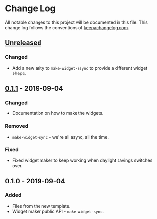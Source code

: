 # Change Log
All notable changes to this project will be documented in this file. This change log follows the conventions of [keepachangelog.com](http://keepachangelog.com/).

## [Unreleased]
### Changed
- Add a new arity to `make-widget-async` to provide a different widget shape.

## [0.1.1] - 2019-09-04
### Changed
- Documentation on how to make the widgets.

### Removed
- `make-widget-sync` - we're all async, all the time.

### Fixed
- Fixed widget maker to keep working when daylight savings switches over.

## 0.1.0 - 2019-09-04
### Added
- Files from the new template.
- Widget maker public API - `make-widget-sync`.

[Unreleased]: https://github.com/your-name/bananas/compare/0.1.1...HEAD
[0.1.1]: https://github.com/your-name/bananas/compare/0.1.0...0.1.1
